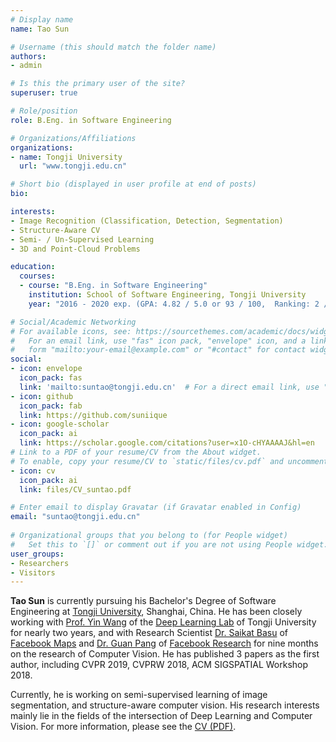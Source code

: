 ```yaml
---
# Display name
name: Tao Sun

# Username (this should match the folder name)
authors:
- admin

# Is this the primary user of the site?
superuser: true

# Role/position
role: B.Eng. in Software Engineering

# Organizations/Affiliations
organizations:
- name: Tongji University
  url: "www.tongji.edu.cn"

# Short bio (displayed in user profile at end of posts)
bio: 

interests:
- Image Recognition (Classification, Detection, Segmentation)
- Structure-Aware CV
- Semi- / Un-Supervised Learning
- 3D and Point-Cloud Problems

education:
  courses:
  - course: "B.Eng. in Software Engineering"
    institution: School of Software Engineering, Tongji University
    year: "2016 - 2020 exp. (GPA: 4.82 / 5.0 or 93 / 100,  Ranking: 2 / 179)"

# Social/Academic Networking
# For available icons, see: https://sourcethemes.com/academic/docs/widgets/#icons
#   For an email link, use "fas" icon pack, "envelope" icon, and a link in the
#   form "mailto:your-email@example.com" or "#contact" for contact widget.
social:
- icon: envelope
  icon_pack: fas
  link: 'mailto:suntao@tongji.edu.cn'  # For a direct email link, use "mailto:test@example.org".
- icon: github
  icon_pack: fab
  link: https://github.com/suniique
- icon: google-scholar
  icon_pack: ai
  link: https://scholar.google.com/citations?user=x1O-cHYAAAAJ&hl=en
# Link to a PDF of your resume/CV from the About widget.
# To enable, copy your resume/CV to `static/files/cv.pdf` and uncomment the lines below.  
- icon: cv
  icon_pack: ai
  link: files/CV_suntao.pdf

# Enter email to display Gravatar (if Gravatar enabled in Config)
email: "suntao@tongji.edu.cn"
  
# Organizational groups that you belong to (for People widget)
#   Set this to `[]` or comment out if you are not using People widget.  
user_groups:
- Researchers
- Visitors
---
```


**Tao Sun** is currently pursuing his Bachelor's Degree of Software Engineering at [Tongji University](www.tongji.edu.cn), Shanghai, China. He has been closely working with [Prof. Yin Wang](http://web.eecs.umich.edu/~yinw/) of the [Deep Learning Lab](https://see.tongji.edu.cn/info/1153/6621.htm) of Tongji University for nearly two years, and with Research Scientist [Dr. Saikat Basu](http://www.csc.lsu.edu/~saikat/) of [Facebook Maps](https://ai.facebook.com/research/) and [Dr. Guan Pang](https://research.fb.com/people/pang-guan/) of [Facebook Research](https://research.fb.com/) for nine months on the research of Computer Vision. He has published 3 papers as the first author, including CVPR 2019, CVPRW 2018, ACM SIGSPATIAL Workshop 2018. 

Currently, he is working on semi-supervised learning of image segmentation, and structure-aware computer vision. His research interests mainly lie in the fields of the intersection of Deep Learning and Computer Vision. For more information, please see the [CV (PDF)](files/CV_suntao.pdf).
